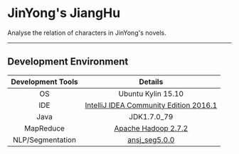 # JinYong's JiangHu

Analyse the relation of characters in JinYong's novels.

***

## Development Environment

|Development Tools|Details|
|:-:|:-:|
|OS|Ubuntu Kylin 15.10|
|IDE|[IntelliJ IDEA Community Edition 2016.1](https://www.jetbrains.com/idea/download/#section=linux)|
|Java|JDK1.7.0_79|
|MapReduce|[Apache Hadoop 2.7.2](http://hadoop.apache.org/)|
|NLP/Segmentation|[ansj_seg5.0.0](https://github.com/NLPchina/ansj_seg)|

